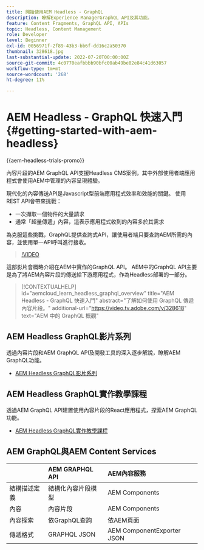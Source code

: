 ```yaml
---
title: 開始使用AEM Headless - GraphQL
description: 瞭解Experience ManagerGraphQL API及其功能。
feature: Content Fragments, GraphQL API, APIs
topic: Headless, Content Management
role: Developer
level: Beginner
exl-id: 0056971f-2f89-43b3-bb6f-dd16c2a50370
thumbnail: 328618.jpg
last-substantial-update: 2022-07-20T00:00:00Z
source-git-commit: 4c0770eafbbbb90bfc00ab49be02e84c41d63057
workflow-type: tm+mt
source-wordcount: '268'
ht-degree: 11%

---
```


# AEM Headless - GraphQL 快速入門 {#getting-started-with-aem-headless}

{{aem-headless-trials-promo}}

內容片段的AEM GraphQL API支援Headless CMS案例，其中外部使用者端應用程式會使用AEM中管理的內容呈現體驗。

現代化的內容傳送API是Javascript型前端應用程式效率和效能的關鍵。 使用REST API會帶來挑戰：

* 一次擷取一個物件的大量請求
* 通常「超量傳遞」內容，這表示應用程式收到的內容多於其需求

為克服這些挑戰，GraphQL提供查詢式API，讓使用者端只要查詢AEM所需的內容，並使用單一API呼叫進行接收。

>[!VIDEO](https://video.tv.adobe.com/v/328618?quality=12&learn=on)

這部影片會概略介紹在AEM中實作的GraphQL API。 AEM中的GraphQL API主要是為了將AEM內容片段的傳送給下游應用程式，作為Headless部署的一部分。

>[!CONTEXTUALHELP]
>id="aemcloud_learn_headless_graphql_overview"
>title="AEM Headless - GraphQL 快速入門"
>abstract="了解如何使用 GraphQL 傳遞內容片段。"
>additional-url="https://video.tv.adobe.com/v/328618" text="AEM 中的 GraphQL 概觀"

## AEM Headless GraphQL影片系列

透過內容片段和AEM GraphQL API及開發工具的深入逐步解說，瞭解AEM GraphQL功能。

* [AEM Headless GraphQL影片系列](./video-series/modeling-basics.md)

## AEM Headless GraphQL實作教學課程

透過AEM GraphQL API建置使用內容片段的React應用程式，探索AEM GraphQL功能。

* [AEM Headless GraphQL實作教學課程](./multi-step/overview.md)

## AEM GraphQL與AEM Content Services

|  | AEM GRAPHQL API | AEM內容服務 |
|--------------------------------|:-----------------|:---------------------|
| 結構描述定義 | 結構化內容片段模型 | AEM Components |
| 內容 | 內容片段 | AEM Components |
| 內容探索 | 依GraphQL查詢 | 依AEM頁面 |
| 傳遞格式 | GRAPHQL JSON | AEM ComponentExporter JSON |
